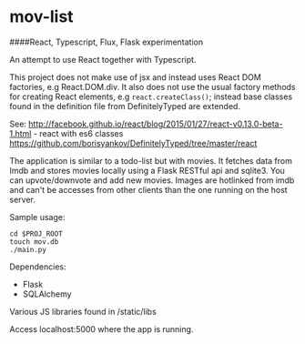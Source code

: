 # mov-list

####React, Typescript, Flux, Flask experimentation

An attempt to use React together with Typescript. 

This project does not make use of jsx and instead uses React DOM factories, e.g React.DOM.div. It also does not use the usual factory methods for creating
React elements, e.g `react.createClass()`; instead base classes found in the definition file from DefinitelyTyped are extended.

See: 
http://facebook.github.io/react/blog/2015/01/27/react-v0.13.0-beta-1.html - react with es6 classes
https://github.com/borisyankov/DefinitelyTyped/tree/master/react 


The application is similar to a todo-list but with movies. It fetches data from Imdb and stores movies locally using a Flask RESTful api and sqlite3. 
You can upvote/downvote and add new movies. Images are hotlinked from imdb and can't be accesses from other clients than the one running on the host server.

Sample usage:
```
cd $PROJ_ROOT
touch mov.db
./main.py
```

Dependencies:
- Flask
- SQLAlchemy

Various JS libraries found in /static/libs

Access localhost:5000 where the app is running.
